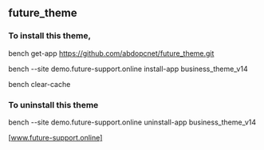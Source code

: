 ## future_theme

### To install this theme,

bench get-app https://github.com/abdopcnet/future_theme.git

bench --site demo.future-support.online install-app business_theme_v14

bench clear-cache

### To uninstall this theme

bench --site demo.future-support.online uninstall-app business_theme_v14

[www.future-support.online]
